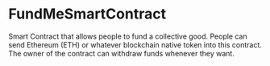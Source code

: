 # FundMeSmartContract
Smart Contract that allows people to fund a collective good. People can send Ethereum (ETH) or whatever blockchain native token into this contract. The owner of the contract can withdraw funds whenever they want.
